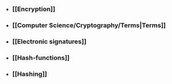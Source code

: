 - ### [[Encryption]]
- ### [[Computer Science/Cryptography/Terms|Terms]]
- ### [[Electronic signatures]]
- ### [[Hash-functions]]
- ### [[Hashing]]